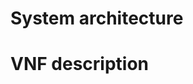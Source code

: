 <!-- TITLE: IT-Av Automotive experiment example: video-based assisted driving -->
<!-- SUBTITLE: A quick summary of IT-Av Automotive experiment example: video-based assisted driving -->

# System architecture

# VNF description